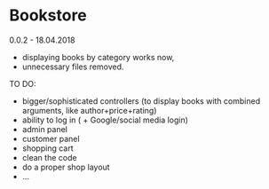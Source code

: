 # Bookstore

0.0.2 - 18.04.2018
- displaying books by category works now,
- unnecessary files removed.

TO DO:
* bigger/sophisticated controllers (to display books with combined arguments, like author+price+rating)
* ability to log in ( + Google/social media login)
* admin panel
* customer panel
* shopping cart
* clean the code
* do a proper shop layout
* ...